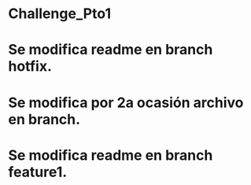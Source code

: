 # Challenge_Pto1
# Se modifica readme en branch hotfix.
# Se modifica por 2a ocasión archivo en branch.
# Se modifica readme en branch feature1.
